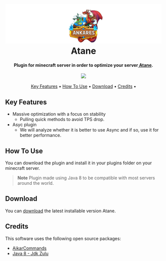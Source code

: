 
<h1 align="center">
  <br>
  <a href="http://ankares.com"><img src="https://github.com/HanielCota/Atane/blob/main/logo.png" alt="Atane" width="950"></a>
  <br>
  Atane
  <br>
</h1>

<h4 align="center">Plugin for minecraft server in order to optimize your server<a href="http:/ankares.com" target="_blank"> Atane</a>.</h4>

<p align="center">
  <a href="https://www.paypal.me/HanielFialho">
    <img src="https://img.shields.io/badge/$-donate-ff69b4.svg?maxAge=2592000&amp;style=flat">
  </a>
</p>

<p align="center">
  <a href="#key-features">Key Features</a> •
  <a href="#how-to-use">How To Use</a> •
  <a href="#download">Download</a> •
  <a href="#credits">Credits</a> •
</p>

## Key Features

* Massive optimization with a focus on stability
  - Pulling quick methods to avoid TPS drop.
* Asyc plugin
  - We will analyze whether it is better to use Async and if so, use it for better performance.

## How To Use

You can download the plugin and install it in your plugins folder on your minecraft server.

> **Note**
> Plugin made using Java 8 to be compatible with most servers around the world.


## Download

You can [download](https://github.com/amitmerchant1990/electron-markdownify/releases/tag/v1.2.0) the latest installable version Atane.


## Credits

This software uses the following open source packages:

- [AikarCommands](https://github.com/aikar/commands)
- [Java 8 - Jdk Zulu](https://www.azul.com)


